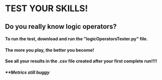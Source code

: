 # **TEST YOUR SKILLS!**

## **Do you really know logic operators?**

#### To run the test, download and run the "logicOperatorsTester.py" file.

#### The more you play, the better you become!

#### See all your results in the .csv file created after your first complete run!!!!

##### **Metrics still buggy
